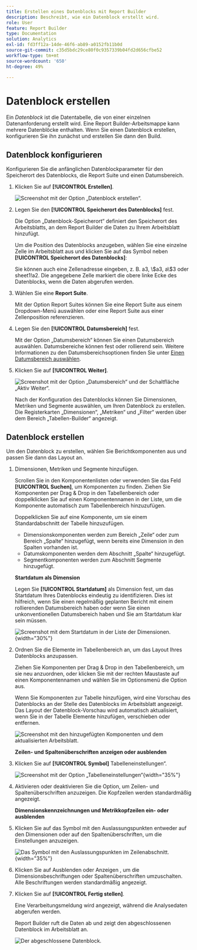 ```yaml
---
title: Erstellen eines Datenblocks mit Report Builder
description: Beschreibt, wie ein Datenblock erstellt wird.
role: User
feature: Report Builder
type: Documentation
solution: Analytics
exl-id: fd3ff12a-14de-46f6-ab89-a0152fb11b0d
source-git-commit: c35d5bdc29ce80f0c9357339b04fd2d656cfbe52
workflow-type: tm+mt
source-wordcount: '650'
ht-degree: 49%

---
```


# Datenblock erstellen

Ein *Datenblock* ist die Datentabelle, die von einer einzelnen Datenanforderung erstellt wird. Eine Report Builder-Arbeitsmappe kann mehrere Datenblöcke enthalten. Wenn Sie einen Datenblock erstellen, konfigurieren Sie ihn zunächst und erstellen Sie dann den Build.

## Datenblock konfigurieren

Konfigurieren Sie die anfänglichen Datenblockparameter für den Speicherort des Datenblocks, die Report Suite und einen Datumsbereich.

1. Klicken Sie auf **[!UICONTROL Erstellen]**.

   ![Screenshot mit der Option „Datenblock erstellen“.](./assets/create_db.png)

1. Legen Sie den **[!UICONTROL Speicherort des Datenblocks]** fest.

   Die Option „Datenblock-Speicherort“ definiert den Speicherort des Arbeitsblatts, an dem Report Builder die Daten zu Ihrem Arbeitsblatt hinzufügt.

   Um die Position des Datenblocks anzugeben, wählen Sie eine einzelne Zelle im Arbeitsblatt aus und klicken Sie auf das Symbol neben **[!UICONTROL Speicherort des Datenblocks]**:

   Sie können auch eine Zellenadresse eingeben, z. B. a3, \\\$a3, a\\\$3 oder sheet1!a2. Die angegebene Zelle markiert die obere linke Ecke des Datenblocks, wenn die Daten abgerufen werden.

1. Wählen Sie eine **Report Suite**.

   Mit der Option Report Suites können Sie eine Report Suite aus einem Dropdown-Menü auswählen oder eine Report Suite aus einer Zellenposition referenzieren.

1. Legen Sie den **[!UICONTROL Datumsbereich]** fest.

   Mit der Option „Datumsbereich“ können Sie einen Datumsbereich auswählen. Datumsbereiche können fest oder rollierend sein. Weitere Informationen zu den Datumsbereichsoptionen finden Sie unter [Einen Datumsbereich auswählen](select-date-range.md).

1. Klicken Sie auf **[!UICONTROL Weiter]**.

   ![Screenshot mit der Option „Datumsbereich“ und der Schaltfläche „Aktiv Weiter“.](./assets/choose_date_report_suite.png)

   Nach der Konfiguration des Datenblocks können Sie Dimensionen, Metriken und Segmente auswählen, um Ihren Datenblock zu erstellen. Die Registerkarten „Dimensionen“, „Metriken“ und „Filter“ werden über dem Bereich „Tabellen-Builder“ angezeigt.

## Datenblock erstellen

Um den Datenblock zu erstellen, wählen Sie Berichtkomponenten aus und passen Sie dann das Layout an.

1. Dimensionen, Metriken und Segmente hinzufügen.

   Scrollen Sie in den Komponentenlisten oder verwenden Sie das Feld **[!UICONTROL Suchen]**, um Komponenten zu finden. Ziehen Sie Komponenten per Drag &amp; Drop in den Tabellenbereich oder doppelklicken Sie auf einen Komponentennamen in der Liste, um die Komponente automatisch zum Tabellenbereich hinzuzufügen.

   Doppelklicken Sie auf eine Komponente, um sie einem Standardabschnitt der Tabelle hinzuzufügen.

   - Dimensionskomponenten werden zum Bereich „Zeile“ oder zum Bereich „Spalte“ hinzugefügt, wenn bereits eine Dimension in den Spalten vorhanden ist.
   - Datumskomponenten werden dem Abschnitt „Spalte“ hinzugefügt.
   - Segmentkomponenten werden zum Abschnitt Segmente hinzugefügt.

   **Startdatum als Dimension**

   Legen Sie **[!UICONTROL Startdatum]** als Dimension fest, um das Startdatum Ihres Datenblocks eindeutig zu identifizieren. Dies ist hilfreich, wenn Sie einen regelmäßig geplanten Bericht mit einem rollierenden Datumsbereich haben oder wenn Sie einen unkonventionellen Datumsbereich haben und Sie am Startdatum klar sein müssen.

   ![Screenshot mit dem Startdatum in der Liste der Dimensionen.](./assets/start-date-dimension.png){width="30%"}

1. Ordnen Sie die Elemente im Tabellenbereich an, um das Layout Ihres Datenblocks anzupassen.

   Ziehen Sie Komponenten per Drag &amp; Drop in den Tabellenbereich, um sie neu anzuordnen, oder klicken Sie mit der rechten Maustaste auf einen Komponentennamen und wählen Sie im Optionsmenü die Option aus.

   Wenn Sie Komponenten zur Tabelle hinzufügen, wird eine Vorschau des Datenblocks an der Stelle des Datenblocks im Arbeitsblatt angezeigt. Das Layout der Datenblock-Vorschau wird automatisch aktualisiert, wenn Sie in der Tabelle Elemente hinzufügen, verschieben oder entfernen.

   ![Screenshot mit den hinzugefügten Komponenten und dem aktualisierten Arbeitsblatt.](./assets/image10.png)

   **Zeilen- und Spaltenüberschriften anzeigen oder ausblenden**

1. Klicken Sie auf **[!UICONTROL Symbol]** Tabelleneinstellungen“.

   ![Screenshot mit der Option „Tabelleneinstellungen“](./assets/table-settings.png){width="35%"}

1. Aktivieren oder deaktivieren Sie die Option, um Zeilen- und Spaltenüberschriften anzuzeigen. Die Kopfzeilen werden standardmäßig angezeigt.

   **Dimensionskennzeichnungen und Metrikkopfzeilen ein- oder ausblenden**

1. Klicken Sie auf das Symbol mit den Auslassungspunkten entweder auf den Dimensionen oder auf den Spaltenüberschriften, um die Einstellungen anzuzeigen.

   ![Das Symbol mit den Auslassungspunkten im Zeilenabschnitt.](./assets/row-heading.png){width="35%"}

1. Klicken Sie auf Ausblenden oder Anzeigen , um die Dimensionsbeschriftungen oder Spaltenüberschriften umzuschalten. Alle Beschriftungen werden standardmäßig angezeigt.

1. Klicken Sie auf **[!UICONTROL Fertig stellen]**.

   Eine Verarbeitungsmeldung wird angezeigt, während die Analysedaten abgerufen werden.

   Report Builder ruft die Daten ab und zeigt den abgeschlossenen Datenblock im Arbeitsblatt an.

   ![Der abgeschlossene Datenblock.](./assets/image12.png)
